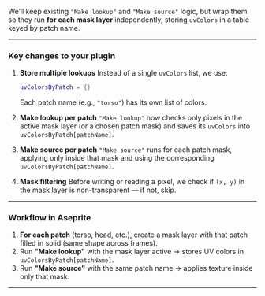 We’ll keep existing `"Make lookup"` and `"Make source"` logic, but wrap them so they run **for each mask layer** independently, storing `uvColors` in a table keyed by patch name.

---

### **Key changes to your plugin**

1. **Store multiple lookups**
   Instead of a single `uvColors` list, we use:

   ```lua
   uvColorsByPatch = {}
   ```

   Each patch name (e.g., `"torso"`) has its own list of colors.

2. **Make lookup per patch**
   `"Make lookup"` now checks only pixels in the active mask layer (or a chosen patch mask) and saves its `uvColors` into `uvColorsByPatch[patchName]`.

3. **Make source per patch**
   `"Make source"` runs for each patch mask, applying only inside that mask and using the corresponding `uvColorsByPatch[patchName]`.

4. **Mask filtering**
   Before writing or reading a pixel, we check if `(x, y)` in the mask layer is non-transparent — if not, skip.

---

### **Workflow in Aseprite**

1. **For each patch** (torso, head, etc.), create a mask layer with that patch filled in solid (same shape across frames).
2. Run **"Make lookup"** with the mask layer active → stores UV colors in `uvColorsByPatch[patchName]`.
3. Run **"Make source"** with the same patch name → applies texture inside only that mask.

---
